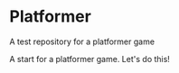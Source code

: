 # Platformer
A test repository for a platformer game

A start for a platformer game. Let's do this!
